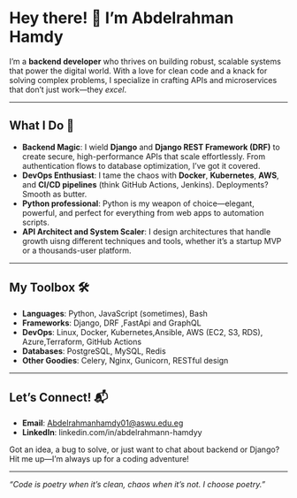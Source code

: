 # Hey there! 👋 I’m Abdelrahman Hamdy

I’m a **backend developer** who thrives on building robust, scalable systems that power the digital world. With a love for clean code and a knack for solving complex problems, I specialize in crafting APIs and microservices that don’t just work—they *excel*.

---

## What I Do 🚀
- **Backend Magic**: I wield **Django** and **Django REST Framework (DRF)** to create secure, high-performance APIs that scale effortlessly. From authentication flows to database optimization, I’ve got it covered.
- **DevOps Enthusiast**: I tame the chaos with **Docker**, **Kubernetes**, **AWS**, and **CI/CD pipelines** (think GitHub Actions, Jenkins). Deployments? Smooth as butter.
- **Python professional**: Python is my weapon of choice—elegant, powerful, and perfect for everything from web apps to automation scripts.
- **API Architect and System Scaler**: I design architectures that handle growth uisng different techniques and tools, whether it’s a startup MVP or a thousands-user platform.

---

## My Toolbox 🛠️
- **Languages**: Python, JavaScript (sometimes), Bash
- **Frameworks**: Django, DRF ,FastApi and GraphQL
- **DevOps**: Linux, Docker, Kubernetes,Ansible, AWS (EC2, S3, RDS), Azure,Terraform, GitHub Actions
- **Databases**: PostgreSQL, MySQL, Redis
- **Other Goodies**: Celery, Nginx, Gunicorn, RESTful design

---

## Let’s Connect! 📬
- **Email**: Abdelrahmanhamdy01@aswu.edu.eg
- **LinkedIn**: linkedin.com/in/abdelrahmann-hamdyy

Got an idea, a bug to solve, or just want to chat about backend or Django? Hit me up—I’m always up for a coding adventure!

---

*“Code is poetry when it’s clean, chaos when it’s not. I choose poetry.”*
